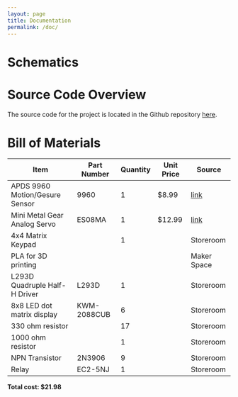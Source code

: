 ```yaml
---
layout: page
title: Documentation
permalink: /doc/
---
```


# Schematics
<!-- Include images of the schematics for your system. They should follow best practices for schematic drawings with all parts and pins clearly labeled. You may draw your schematics either with a software tool or neatly by hand. -->

# Source Code Overview
<!-- This section should include information to describe the organization of the code base and highlight how the code connects. -->

The source code for the project is located in the Github repository [here](https://github.com/Jwoo-20/E155-Final-Project-Website/tree/main/src).

# Bill of Materials
<!-- The bill of materials should include all the parts used in your project along with the prices and links.  -->

| Item | Part Number | Quantity | Unit Price | Source |
| ---- | ----------- | ----- | ---- | ---- |
| APDS 9960 Motion/Gesure Sensor |  9960 | 1 | $8.99 |  [link](https://www.amazon.com/HiLetgo-APDS-9960-Recognition-Direction-Proximity/dp/B01NACU412/ref=sr_1_1_sspa?keywords=APDS-9960&qid=1698479866&sr=8-1-spons&sp_csd=d2lkZ2V0TmFtZT1zcF9hdGY&psc=1) |
| Mini Metal Gear Analog Servo |  ES08MA | 1 | $12.99 |  [link](https://www.amazon.com/ES08MA-Metal-Analog-Servo-Model/dp/B09SPLXDN4?th=1) |
| 4x4 Matrix Keypad |   | 1 |  | Storeroom  |
| PLA for 3D printing |   |  |  | Maker Space  |
| L293D Quadruple Half-H Driver  |  L293D | 1 |  | Storeroom  |
| 8x8 LED dot matrix display | KWM-2088CUB  | 6 |  | Storeroom  |
| 330 ohm resistor |   | 17 |  | Storeroom  |
| 1000 ohm resistor | | 1 | | Storeroom |
| NPN Transistor |  2N3906 | 9 |  | Storeroom  |
| Relay| EC2-5NJ | 1 | | Storeroom |




**Total cost: $21.98**
